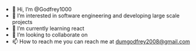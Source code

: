 - 👋 Hi, I’m @Godfrey1000
- 👀 I’m interested in software engineering and developing large scale projects
- 🌱 I’m currently learning react
- 💞️ I’m looking to collaborate on 
- 📫 How to reach me you can reach me at dumgodfrey2008@gmail.com

<!---
Godfrey1000/Godfrey1000 is a ✨ special ✨ repository because its `README.md` (this file) appears on your GitHub profile.
You can click the Preview link to take a look at your changes.
--->
